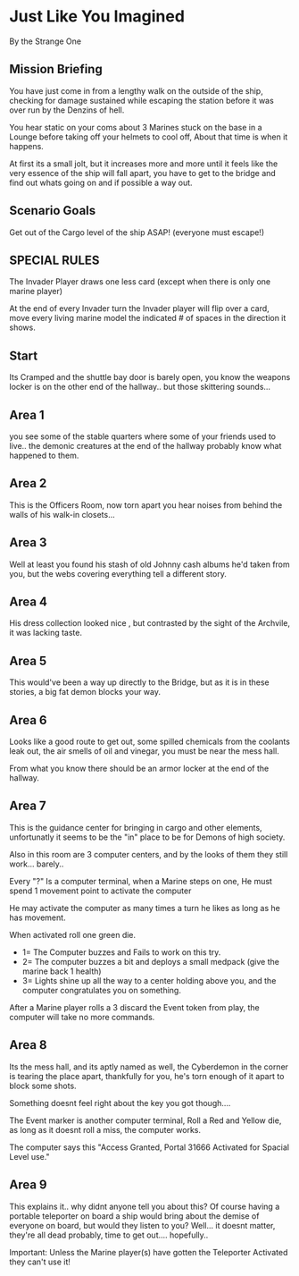 # Just Like You Imagined

By the Strange One

## Mission Briefing

You have just come in from a lengthy walk on the outside of the ship, checking for damage sustained while escaping the station before it was over run by the Denzins of hell.

You hear static on your coms about 3 Marines stuck on the base in a Lounge before taking off your helmets to cool off, About that time is when it happens.

At first its a small jolt, but it increases more and more until it feels like the very essence of the ship will fall apart, you have to get to the bridge and find out whats going on and if possible a way out.

## Scenario Goals

Get out of the Cargo level of the ship ASAP! (everyone must escape!)

## SPECIAL RULES

The Invader Player draws one less card (except when there is only one marine player)

At the end of every Invader turn the Invader player will flip over a card, move every living marine model the indicated # of spaces in the direction it shows.

## Start

Its Cramped and the shuttle bay door is barely open, you know the weapons locker is on the other end of the hallway.. but those skittering sounds...

## Area 1

you see some of the stable quarters where some of your friends used to live.. the demonic creatures at the end of the hallway probably know what happened to them.

## Area 2

This is the Officers Room, now torn apart you hear noises from behind the walls of his walk-in closets...

## Area 3

Well at least you found his stash of old Johnny cash albums he'd taken from you, but the webs covering everything tell a different story.

## Area 4

His dress collection looked nice , but contrasted by the sight of the Archvile, it was lacking taste.

## Area 5

This would've been a way up directly to the Bridge, but as it is in these stories, a big fat demon blocks your way.

## Area 6

Looks like a good route to get out, some spilled chemicals from the coolants leak out, the air smells of oil and vinegar, you must be near the mess hall.

From what you know there should be an armor locker at the end of the hallway.

## Area 7

This is the guidance center for bringing in cargo and other elements, unfortunatly it seems to be the "in" place to be for Demons of high society.

Also in this room are 3 computer centers, and by the looks of them they still work... barely..

Every "?" Is a computer terminal, when a Marine steps on one, He must spend 1 movement point to activate the computer

He may activate the computer as many times a turn he likes as long as he has movement.

When activated roll one green die.

* 1= The Computer buzzes and Fails to work on this try.
* 2= The computer buzzes a bit and deploys a small medpack (give the marine back 1 health)
* 3= Lights shine up all the way to a center holding above you, and the computer congratulates you on something.

After a Marine player rolls a 3 discard the Event token from play, the computer will take no more commands.

## Area 8

Its the mess hall, and its aptly named as well, the Cyberdemon in the corner is tearing the place apart, thankfully for you, he's torn enough of it apart to block some shots.

Something doesnt feel right about the key you got though....

The Event marker is another computer terminal, Roll a Red and Yellow die, as long as it doesnt roll a miss, the computer works.

The computer says this
"Access Granted, Portal 31666 Activated for Spacial Level use."

## Area 9

This explains it.. why didnt anyone tell you about this? Of course having a portable teleporter on board a ship would bring about the demise of everyone on board, but would they listen to you? Well... it doesnt matter, they're all dead probably, time to get out.... hopefully..

Important: Unless the Marine player(s) have gotten the Teleporter Activated they can't use it!
